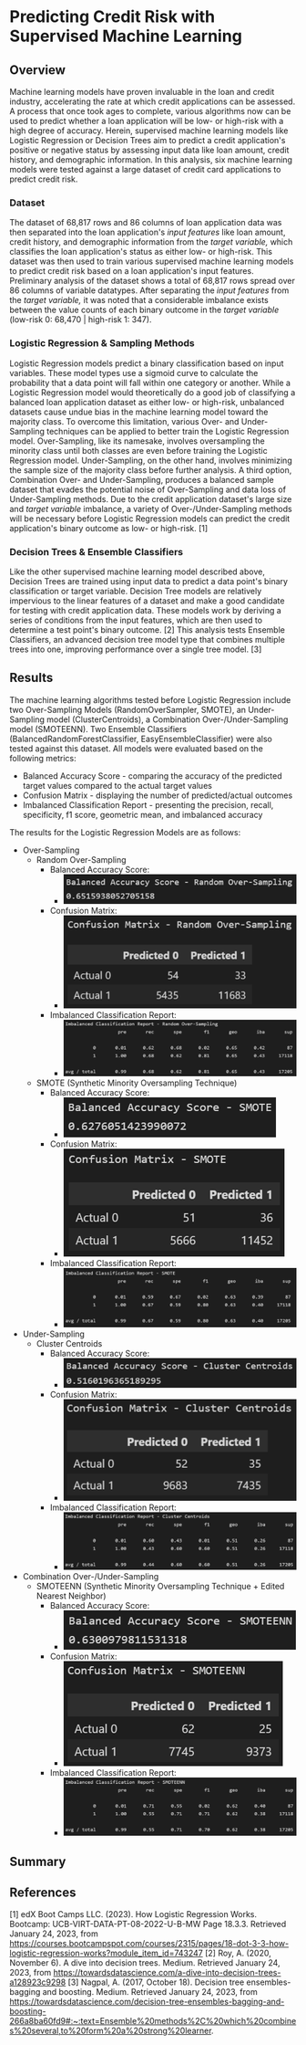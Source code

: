 # Predicting Credit Risk with Supervised Machine Learning

## Overview

Machine learning models have proven invaluable in the loan and credit industry, accelerating the rate at which credit applications can be assessed. A process that once took ages to complete, various algorithms now can be used to predict whether a loan application will be low- or high-risk with a high degree of accuracy. Herein, supervised machine learning models like Logistic Regression or Decision Trees aim to predict a credit application's positive or negative status by assessing input data like loan amount, credit history, and demographic information. In this analysis, six machine learning models were tested against a large dataset of credit card applications to predict credit risk.

### Dataset

The dataset of 68,817 rows and 86 columns of loan application data was then separated into the loan application's *input features* like loan amount, credit history, and demographic information from the *target variable,* which classifies the loan application's status as either low- or high-risk. This dataset was then used to train various supervised machine learning models to predict credit risk based on a loan application's input features. Preliminary analysis of the dataset shows a total of 68,817 rows spread over 86 columns of variable datatypes. After separating the *input features* from the *target variable,* it was noted that a considerable imbalance exists between the value counts of each binary outcome in the *target variable* (low-risk 0: 68,470 | high-risk 1: 347).

### Logistic Regression & Sampling Methods

Logistic Regression models predict a binary classification based on input variables. These model types use a sigmoid curve to calculate the probability that a data point will fall within one category or another. While a Logistic Regression model would theoretically do a good job of classifying a balanced loan application dataset as either low- or high-risk, unbalanced datasets cause undue bias in the machine learning model toward the majority class. To overcome this limitation, various Over- and Under-Sampling techniques can be applied to better train the Logistic Regression model. Over-Sampling, like its namesake, involves oversampling the minority class until both classes are even before training the Logistic Regression model. Under-Sampling, on the other hand, involves minimizing the sample size of the majority class before further analysis. A third option, Combination Over- and Under-Sampling, produces a balanced sample dataset that evades the potential noise of Over-Sampling and data loss of Under-Sampling methods. Due to the credit application dataset's large size and *target variable* imbalance, a variety of Over-/Under-Sampling methods will be necessary before Logistic Regression models can predict the credit application's binary outcome as low- or high-risk. [1]

### Decision Trees & Ensemble Classifiers

Like the other supervised machine learning model described above, Decision Trees are trained using input data to predict a data point's binary classification or target variable. Decision Tree models are relatively impervious to the linear features of a dataset and make a good candidate for testing with credit application data. These models work by deriving a series of conditions from the input features, which are then used to determine a test point's binary outcome. [2] This analysis tests Ensemble Classifiers, an advanced decision tree model type that combines multiple trees into one, improving performance over a single tree model. [3]

## Results

The machine learning algorithms tested before Logistic Regression include two Over-Sampling Models (RandomOverSampler, SMOTE), an Under-Sampling model (ClusterCentroids), a Combination Over-/Under-Sampling model (SMOTEENN). Two Ensemble Classifiers (BalancedRandomForestClassifier, EasyEnsembleClassifier) were also tested against this dataset. All models were evaluated based on the following metrics:

+ Balanced Accuracy Score - comparing the accuracy of the predicted target values compared to the actual target values
+ Confusion Matrix - displaying the number of predicted/actual outcomes
+ Imbalanced Classification Report - presenting the precision, recall, specificity, f1 score, geometric mean, and imbalanced accuracy 

The results for the Logistic Regression Models are as follows:

- Over-Sampling
    - Random Over-Sampling
        - Balanced Accuracy Score:
            - ![Accuracy Score Random Over-Sampling](/analysis/BAS_RandomOS.png)
        - Confusion Matrix:
            - ![Confusion Matrix Random Over-Sampling](/analysis/CM_RandomOS.png)
        - Imbalanced Classification Report:
            - ![Classification Report Random Over-Sampling](/analysis/ICR_RandomOS.png)
    - SMOTE (Synthetic Minority Oversampling Technique)
        - Balanced Accuracy Score:
            - ![Accuracy Score SMOTE](/analysis/BAS_SMOTE.png)
        - Confusion Matrix:
            - ![Confusion Matrix SMOTE](/analysis/CM_SMOTE.png)
        - Imbalanced Classification Report:
            - ![Classification Report SMOTE](/analysis/ICR_SMOTE.png)
- Under-Sampling
    - Cluster Centroids
        - Balanced Accuracy Score:
            - ![Accuracy Score ClusterCentroids](/analysis/BAS_CC.png)
        - Confusion Matrix:
            - ![Confusion Matrix ClusterCentroids](/analysis/CM_CC.png)
        - Imbalanced Classification Report:
            - ![Classification Report ClusterCentroids](/analysis/ICR_CC.png)
- Combination Over-/Under-Sampling
    - SMOTEENN (Synthetic Minority Oversampling Technique + Edited Nearest Neighbor)
        - Balanced Accuracy Score:
            - ![Accuracy Score SMOTEENN](/analysis/BAS_SMOTEENN.png)
        - Confusion Matrix:
            - ![Confusion Matrix SMOTEENN](/analysis/CM_SMOTEENN.png)
        - Imbalanced Classification Report:
            - ![Classification Report SMOTEENN](/analysis/ICR_SMOTEENN.png)







## Summary


## References
[1] edX Boot Camps LLC. (2023). How Logistic Regression Works. Bootcamp: UCB-VIRT-DATA-PT-08-2022-U-B-MW Page 18.3.3. Retrieved January 24, 2023, from https://courses.bootcampspot.com/courses/2315/pages/18-dot-3-3-how-logistic-regression-works?module_item_id=743247 
[2] Roy, A. (2020, November 6). A dive into decision trees. Medium. Retrieved January 24, 2023, from https://towardsdatascience.com/a-dive-into-decision-trees-a128923c9298 
[3] Nagpal, A. (2017, October 18). Decision tree ensembles- bagging and boosting. Medium. Retrieved January 24, 2023, from https://towardsdatascience.com/decision-tree-ensembles-bagging-and-boosting-266a8ba60fd9#:~:text=Ensemble%20methods%2C%20which%20combines%20several,to%20form%20a%20strong%20learner. 